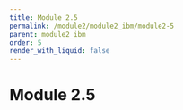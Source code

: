 ```yaml
---
title: Module 2.5
permalink: /module2/module2_ibm/module2-5
parent: module2_ibm
order: 5
render_with_liquid: false
---
```


# Module 2.5
